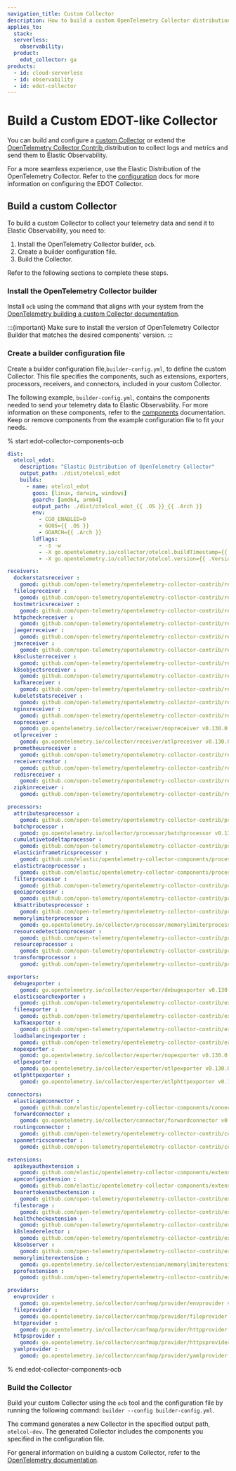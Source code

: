 ```yaml
---
navigation_title: Custom Collector
description: How to build a custom OpenTelemetry Collector distribution similar to EDOT.
applies_to:
  stack:
  serverless:
    observability:
  product:
    edot_collector: ga
products:
  - id: cloud-serverless
  - id: observability
  - id: edot-collector
---
```


# Build a Custom EDOT-like Collector

You can build and configure a [custom Collector](https://opentelemetry.io/docs/collector/custom-collector/) or extend the [OpenTelemetry Collector Contrib ](https://github.com/open-telemetry/opentelemetry-collector-contrib) distribution to collect logs and metrics and send them to Elastic Observability.

For a more seamless experience, use the Elastic Distribution of the OpenTelemetry Collector. Refer to the [configuration](/reference/edot-collector/config/index.md) docs for more information on configuring the EDOT Collector.

## Build a custom Collector

To build a custom Collector to collect your telemetry data and send it to Elastic Observability, you need to:

1. Install the OpenTelemetry Collector builder, `ocb`.
1. Create a builder configuration file.
1. Build the Collector.

Refer to the following sections to complete these steps.

### Install the OpenTelemetry Collector builder

Install `ocb` using the command that aligns with your system from the [OpenTelemetry building a custom Collector documentation](https://opentelemetry.io/docs/collector/custom-collector/#step-1---install-the-builder).

:::{important}
Make sure to install the version of OpenTelemetry Collector Builder that matches the desired components' version.
:::

### Create a builder configuration file

Create a builder configuration file,`builder-config.yml`, to define the custom Collector. This file specifies the components, such as extensions, exporters, processors, receivers, and connectors, included in your custom Collector.

The following example, `builder-config.yml`, contains the components needed to send your telemetry data to Elastic Observability. For more information on these components, refer to the [components](/reference/edot-collector/components.md) documentation. Keep or remove components from the example configuration file to fit your needs.

% start:edot-collector-components-ocb
```yaml
dist:
  otelcol_edot:
    description: "Elastic Distribution of OpenTelemetry Collector"
    output_path: ./dist/otelcol_edot
    builds:
      - name: otelcol_edot
        goos: [linux, darwin, windows]
        goarch: [amd64, arm64]
        output_path: ./dist/otelcol_edot_{{ .OS }}_{{ .Arch }}
        env:
          - CGO_ENABLED=0
          - GOOS={{ .OS }}
          - GOARCH={{ .Arch }}
        ldflags:
          - -s -w
          - -X go.opentelemetry.io/collector/otelcol.buildTimestamp={{ .BuildTimestamp }}
          - -X go.opentelemetry.io/collector/otelcol.version={{ .Version }}

receivers:
  dockerstatsreceiver :
    gomod: github.com/open-telemetry/opentelemetry-collector-contrib/receiver/dockerstatsreceiver v0.130.0
  filelogreceiver :
    gomod: github.com/open-telemetry/opentelemetry-collector-contrib/receiver/filelogreceiver v0.130.0
  hostmetricsreceiver :
    gomod: github.com/open-telemetry/opentelemetry-collector-contrib/receiver/hostmetricsreceiver v0.130.0
  httpcheckreceiver :
    gomod: github.com/open-telemetry/opentelemetry-collector-contrib/receiver/httpcheckreceiver v0.130.0
  jaegerreceiver :
    gomod: github.com/open-telemetry/opentelemetry-collector-contrib/receiver/jaegerreceiver v0.130.0
  jmxreceiver :
    gomod: github.com/open-telemetry/opentelemetry-collector-contrib/receiver/jmxreceiver v0.130.0
  k8sclusterreceiver :
    gomod: github.com/open-telemetry/opentelemetry-collector-contrib/receiver/k8sclusterreceiver v0.130.0
  k8sobjectsreceiver :
    gomod: github.com/open-telemetry/opentelemetry-collector-contrib/receiver/k8sobjectsreceiver v0.130.0
  kafkareceiver :
    gomod: github.com/open-telemetry/opentelemetry-collector-contrib/receiver/kafkareceiver v0.130.0
  kubeletstatsreceiver :
    gomod: github.com/open-telemetry/opentelemetry-collector-contrib/receiver/kubeletstatsreceiver v0.130.0
  nginxreceiver :
    gomod: github.com/open-telemetry/opentelemetry-collector-contrib/receiver/nginxreceiver v0.130.0
  nopreceiver :
    gomod: go.opentelemetry.io/collector/receiver/nopreceiver v0.130.0
  otlpreceiver :
    gomod: go.opentelemetry.io/collector/receiver/otlpreceiver v0.130.0
  prometheusreceiver :
    gomod: github.com/open-telemetry/opentelemetry-collector-contrib/receiver/prometheusreceiver v0.130.0
  receivercreator :
    gomod: github.com/open-telemetry/opentelemetry-collector-contrib/receiver/receivercreator v0.130.0
  redisreceiver :
    gomod: github.com/open-telemetry/opentelemetry-collector-contrib/receiver/redisreceiver v0.130.0
  zipkinreceiver :
    gomod: github.com/open-telemetry/opentelemetry-collector-contrib/receiver/zipkinreceiver v0.130.0

processors:
  attributesprocessor :
    gomod: github.com/open-telemetry/opentelemetry-collector-contrib/processor/attributesprocessor v0.130.0
  batchprocessor :
    gomod: go.opentelemetry.io/collector/processor/batchprocessor v0.130.0
  cumulativetodeltaprocessor :
    gomod: github.com/open-telemetry/opentelemetry-collector-contrib/processor/cumulativetodeltaprocessor v0.130.0
  elasticinframetricsprocessor :
    gomod: github.com/elastic/opentelemetry-collector-components/processor/elasticinframetricsprocessor v0.16.0
  elastictraceprocessor :
    gomod: github.com/elastic/opentelemetry-collector-components/processor/elastictraceprocessor v0.9.0
  filterprocessor :
    gomod: github.com/open-telemetry/opentelemetry-collector-contrib/processor/filterprocessor v0.130.0
  geoipprocessor :
    gomod: github.com/open-telemetry/opentelemetry-collector-contrib/processor/geoipprocessor v0.130.0
  k8sattributesprocessor :
    gomod: github.com/open-telemetry/opentelemetry-collector-contrib/processor/k8sattributesprocessor v0.130.0
  memorylimiterprocessor :
    gomod: go.opentelemetry.io/collector/processor/memorylimiterprocessor v0.130.0
  resourcedetectionprocessor :
    gomod: github.com/open-telemetry/opentelemetry-collector-contrib/processor/resourcedetectionprocessor v0.130.0
  resourceprocessor :
    gomod: github.com/open-telemetry/opentelemetry-collector-contrib/processor/resourceprocessor v0.130.0
  transformprocessor :
    gomod: github.com/open-telemetry/opentelemetry-collector-contrib/processor/transformprocessor v0.130.0

exporters:
  debugexporter :
    gomod: go.opentelemetry.io/collector/exporter/debugexporter v0.130.0
  elasticsearchexporter :
    gomod: github.com/open-telemetry/opentelemetry-collector-contrib/exporter/elasticsearchexporter v0.130.0
  fileexporter :
    gomod: github.com/open-telemetry/opentelemetry-collector-contrib/exporter/fileexporter v0.130.0
  kafkaexporter :
    gomod: github.com/open-telemetry/opentelemetry-collector-contrib/exporter/kafkaexporter v0.130.0
  loadbalancingexporter :
    gomod: github.com/open-telemetry/opentelemetry-collector-contrib/exporter/loadbalancingexporter v0.130.0
  nopexporter :
    gomod: go.opentelemetry.io/collector/exporter/nopexporter v0.130.0
  otlpexporter :
    gomod: go.opentelemetry.io/collector/exporter/otlpexporter v0.130.0
  otlphttpexporter :
    gomod: go.opentelemetry.io/collector/exporter/otlphttpexporter v0.130.0

connectors:
  elasticapmconnector :
    gomod: github.com/elastic/opentelemetry-collector-components/connector/elasticapmconnector v0.6.0
  forwardconnector :
    gomod: go.opentelemetry.io/collector/connector/forwardconnector v0.130.0
  routingconnector :
    gomod: github.com/open-telemetry/opentelemetry-collector-contrib/connector/routingconnector v0.130.0
  spanmetricsconnector :
    gomod: github.com/open-telemetry/opentelemetry-collector-contrib/connector/spanmetricsconnector v0.130.0

extensions:
  apikeyauthextension :
    gomod: github.com/elastic/opentelemetry-collector-components/extension/apikeyauthextension v0.4.1
  apmconfigextension :
    gomod: github.com/elastic/opentelemetry-collector-components/extension/apmconfigextension v0.6.0
  bearertokenauthextension :
    gomod: github.com/open-telemetry/opentelemetry-collector-contrib/extension/bearertokenauthextension v0.130.0
  filestorage :
    gomod: github.com/open-telemetry/opentelemetry-collector-contrib/extension/storage/filestorage v0.130.0
  healthcheckextension :
    gomod: github.com/open-telemetry/opentelemetry-collector-contrib/extension/healthcheckextension v0.130.0
  k8sleaderelector :
    gomod: github.com/open-telemetry/opentelemetry-collector-contrib/extension/k8sleaderelector v0.130.0
  k8sobserver :
    gomod: github.com/open-telemetry/opentelemetry-collector-contrib/extension/observer/k8sobserver v0.130.0
  memorylimiterextension :
    gomod: go.opentelemetry.io/collector/extension/memorylimiterextension v0.130.0
  pprofextension :
    gomod: github.com/open-telemetry/opentelemetry-collector-contrib/extension/pprofextension v0.130.0

providers:
  envprovider :
    gomod: go.opentelemetry.io/collector/confmap/provider/envprovider v1.36.0
  fileprovider :
    gomod: go.opentelemetry.io/collector/confmap/provider/fileprovider v1.36.0
  httpprovider :
    gomod: go.opentelemetry.io/collector/confmap/provider/httpprovider v1.36.0
  httpsprovider :
    gomod: go.opentelemetry.io/collector/confmap/provider/httpsprovider v1.36.0
  yamlprovider :
    gomod: go.opentelemetry.io/collector/confmap/provider/yamlprovider v1.36.0
```
% end:edot-collector-components-ocb

### Build the Collector

Build your custom Collector using the `ocb` tool and the configuration file by running the following command: `builder --config builder-config.yml`.

The command generates a new Collector in the specified output path, `otelcol-dev`. The generated Collector includes the components you specified in the configuration file.

For general information on building a custom Collector, refer to the [OpenTelemetry documentation](https://opentelemetry.io/docs/collector/custom-collector/#step-1---install-the-builder).

